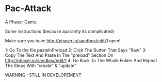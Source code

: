 # Pac-Attack
A Phaser Game.

Some instructions (because aparantly its complicated)

Make sure you have http://phaser.io/sandbox/edit/1 open!

1: Go To the file pasteInPreload
2: Click The Button That Says "Raw"
3: Copy The Text And Paste In The "preload" Section On http://phaser.io/sandbox/edit/1
4: Go Back To The Whole Folder And Repeat The Steps With "create" & "update"

WARNING : STILL IN DEVELOPEMENT
